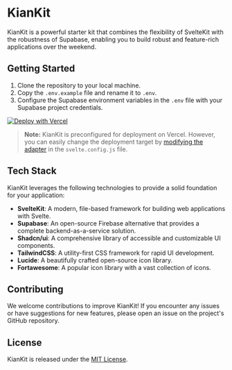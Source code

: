 # KianKit

KianKit is a powerful starter kit that combines the flexibility of SvelteKit with the robustness of Supabase, enabling you to build robust and feature-rich applications over the weekend.

## Getting Started

1. Clone the repository to your local machine.
2. Copy the `.env.example` file and rename it to `.env`.
3. Configure the Supabase environment variables in the `.env` file with your Supabase project credentials.

[![Deploy with Vercel](https://vercel.com/button)](https://vercel.com/new/clone?repository-url=https%3A%2F%2Fgithub.com%2Fcowboycodr%2FKianKit)

> **Note:** KianKit is preconfigured for deployment on Vercel. However, you can easily change the deployment target by [modifying the adapter](https://kit.svelte.dev/docs/adapters) in the `svelte.config.js` file.

## Tech Stack

KianKit leverages the following technologies to provide a solid foundation for your application:

- **SvelteKit**: A modern, file-based framework for building web applications with Svelte.
- **Supabase**: An open-source Firebase alternative that provides a complete backend-as-a-service solution.
- **Shadcn/ui**: A comprehensive library of accessible and customizable UI components.
- **TailwindCSS**: A utility-first CSS framework for rapid UI development.
- **Lucide**: A beautifully crafted open-source icon library.
- **Fortawesome**: A popular icon library with a vast collection of icons.

## Contributing

We welcome contributions to improve KianKit! If you encounter any issues or have suggestions for new features, please open an issue on the project's GitHub repository.

## License

KianKit is released under the [MIT License](LICENSE).
